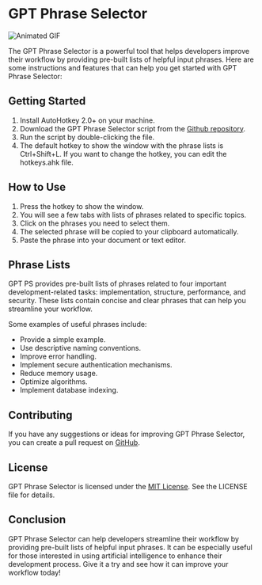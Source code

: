 # GPT Phrase Selector
![Animated GIF](https://media2.giphy.com/media/18GrHJAgEPD4dKWfmf/giphy.gif "Animated GIF")

The GPT Phrase Selector is a powerful tool that helps developers improve their workflow by providing pre-built lists of helpful input phrases. Here are some instructions and features that can help you get started with GPT Phrase Selector:

## Getting Started

1. Install AutoHotkey 2.0+ on your machine.
2. Download the GPT Phrase Selector script from the [Github repository](https://github.com/bearman222/GPT-PS/).
3. Run the script by double-clicking the file.
4. The default hotkey to show the window with the phrase lists is Ctrl+Shift+L. If you want to change the hotkey, you can edit the hotkeys.ahk file.

## How to Use

1. Press the hotkey to show the window.
2. You will see a few tabs with lists of phrases related to specific topics.
3. Click on the phrases you need to select them.
4. The selected phrase will be copied to your clipboard automatically.
5. Paste the phrase into your document or text editor.

## Phrase Lists

GPT PS provides pre-built lists of phrases related to four important development-related tasks: implementation, structure, performance, and security. These lists contain concise and clear phrases that can help you streamline your workflow.

Some examples of useful phrases include:

- Provide a simple example.
- Use descriptive naming conventions.
- Improve error handling.
- Implement secure authentication mechanisms.
- Reduce memory usage.
- Optimize algorithms.
- Implement database indexing.

## Contributing

If you have any suggestions or ideas for improving GPT Phrase Selector, you can create a pull request on [GitHub](https://github.com/bearman222/GPT-PS/).

## License

GPT Phrase Selector is licensed under the [MIT License](https://mit-license.org/). See the LICENSE file for details.

## Conclusion

GPT Phrase Selector can help developers streamline their workflow by providing pre-built lists of helpful input phrases. It can be especially useful for those interested in using artificial intelligence to enhance their development process. Give it a try and see how it can improve your workflow today!